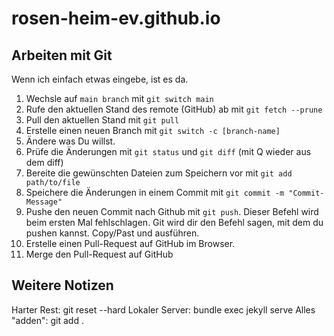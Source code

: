 # rosen-heim-ev.github.io

## Arbeiten mit Git

Wenn ich einfach etwas eingebe, ist es da.

1. Wechsle auf `main branch` mit `git switch main`
2. Rufe den aktuellen Stand des remote (GitHub) ab mit `git fetch --prune`
3. Pull den aktuellen Stand mit `git pull`
4. Erstelle einen neuen Branch mit `git switch -c [branch-name]`
5. Ändere was Du willst.
6. Prüfe die Änderungen mit `git status` und `git diff` (mit Q wieder aus dem diff)
7. Bereite die gewünschten Dateien zum Speichern vor mit `git add path/to/file` 
8. Speichere die Änderungen in einem Commit mit `git commit -m "Commit-Message"`
9. Pushe den neuen Commit nach Github mit `git push`. Dieser Befehl wird beim ersten Mal fehlschlagen. Git wird dir den Befehl sagen, mit dem du pushen kannst. Copy/Past und ausführen.
10. Erstelle einen Pull-Request auf GitHub im Browser.
11. Merge den Pull-Request auf GitHub

## Weitere Notizen
Harter Rest: git reset --hard
Lokaler Server: bundle exec jekyll serve
Alles "adden": git add .